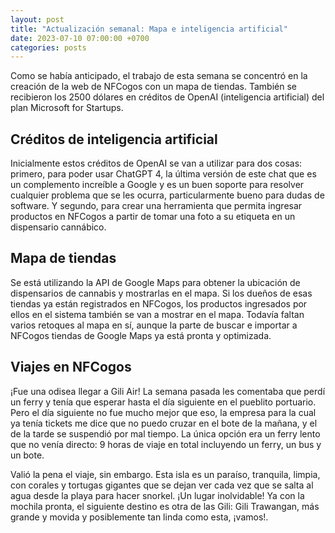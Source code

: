 ```yaml
---
layout: post
title: "Actualización semanal: Mapa e inteligencia artificial"
date: 2023-07-10 07:00:00 +0700
categories: posts
---
```


Como se había anticipado, el trabajo de esta semana se concentró en la creación de la web de NFCogos con un mapa de tiendas. También se recibieron los 2500 dólares en créditos de OpenAI (inteligencia artificial) del plan Microsoft for Startups.

## Créditos de inteligencia artificial

Inicialmente estos créditos de OpenAI se van a utilizar para dos cosas: primero, para poder usar ChatGPT 4, la última versión de este chat que es un complemento increíble a Google y es un buen soporte para resolver cualquier problema que se les ocurra, particularmente bueno para dudas de software. Y segundo, para crear una herramienta que permita ingresar productos en NFCogos a partir de tomar una foto a su etiqueta en un dispensario cannábico.

## Mapa de tiendas

Se está utilizando la API de Google Maps para obtener la ubicación de dispensarios de cannabis y mostrarlas en el mapa. Si los dueños de esas tiendas ya están registrados en NFCogos, los productos ingresados por ellos en el sistema también se van a mostrar en el mapa. Todavía faltan varios retoques al mapa en sí, aunque la parte de buscar e importar a NFCogos tiendas de Google Maps ya está pronta y optimizada.

## Viajes en NFCogos

¡Fue una odisea llegar a Gili Air! La semana pasada les comentaba que perdí un ferry y tenía que esperar hasta el día siguiente en el pueblito portuario. Pero el día siguiente no fue mucho mejor que eso, la empresa para la cual ya tenía tickets me dice que no puedo cruzar en el bote de la mañana, y el de la tarde se suspendió por mal tiempo. La única opción era un ferry lento que no venía directo: 9 horas de viaje en total incluyendo un ferry, un bus y un bote.

Valió la pena el viaje, sin embargo. Esta isla es un paraíso, tranquila, limpia, con corales y tortugas gigantes que se dejan ver cada vez que se salta al agua desde la playa para hacer snorkel. ¡Un lugar inolvidable! Ya con la mochila pronta, el siguiente destino es otra de las Gili: Gili Trawangan, más grande y movida y posiblemente tan linda como esta, ¡vamos!.
